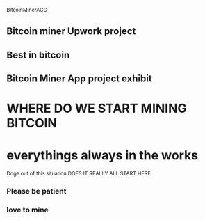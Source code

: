 <sup> BitcoinMinerACC </sup> 
 ## Bitcoin miner Upwork project
 ## Best in bitcoin
## Bitcoin Miner App project exhibit
# WHERE DO WE START MINING BITCOIN 
# everythings always in the works
<sup> Doge out of this situation </sup>
<sup> DOES IT REALLY ALL START HERE </sup> 
### Please be patient
### love to mine 
